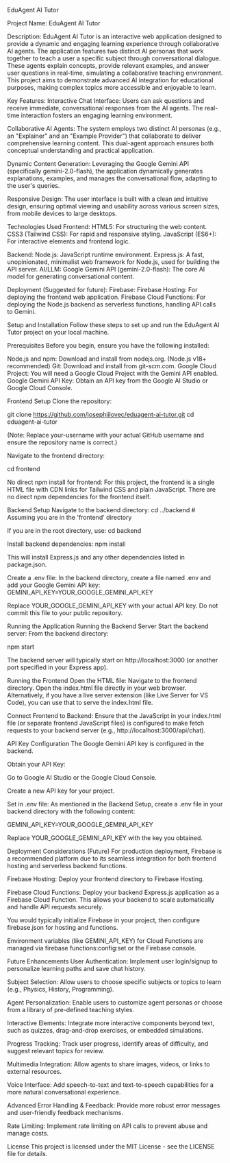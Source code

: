 EduAgent AI Tutor

Project Name: EduAgent AI Tutor

Description:
EduAgent AI Tutor is an interactive web application designed to provide a dynamic and engaging learning experience through collaborative AI agents. The application features two distinct AI personas that work together to teach a user a specific subject through conversational dialogue. These agents explain concepts, provide relevant examples, and answer user questions in real-time, simulating a collaborative teaching environment. This project aims to demonstrate advanced AI integration for educational purposes, making complex topics more accessible and enjoyable to learn.

Key Features:
Interactive Chat Interface: Users can ask questions and receive immediate, conversational responses from the AI agents. The real-time interaction fosters an engaging learning environment.

Collaborative AI Agents: The system employs two distinct AI personas (e.g., an "Explainer" and an "Example Provider") that collaborate to deliver comprehensive learning content. This dual-agent approach ensures both conceptual understanding and practical application.

Dynamic Content Generation: Leveraging the Google Gemini API (specifically gemini-2.0-flash), the application dynamically generates explanations, examples, and manages the conversational flow, adapting to the user's queries.

Responsive Design: The user interface is built with a clean and intuitive design, ensuring optimal viewing and usability across various screen sizes, from mobile devices to large desktops.

Technologies Used
Frontend:
HTML5: For structuring the web content.
CSS3 (Tailwind CSS): For rapid and responsive styling.
JavaScript (ES6+): For interactive elements and frontend logic.

Backend:
Node.js: JavaScript runtime environment.
Express.js: A fast, unopinionated, minimalist web framework for Node.js, used for building the API server.
AI/LLM:
Google Gemini API (gemini-2.0-flash): The core AI model for generating conversational content.

Deployment (Suggested for future):
Firebase:
Firebase Hosting: For deploying the frontend web application.
Firebase Cloud Functions: For deploying the Node.js backend as serverless functions, handling API calls to Gemini.

Setup and Installation
Follow these steps to set up and run the EduAgent AI Tutor project on your local machine.

Prerequisites
Before you begin, ensure you have the following installed:

Node.js and npm: Download and install from nodejs.org. (Node.js v18+ recommended)
Git: Download and install from git-scm.com.
Google Cloud Project: You will need a Google Cloud Project with the Gemini API enabled.
Google Gemini API Key: Obtain an API key from the Google AI Studio or Google Cloud Console.

Frontend Setup
Clone the repository:

git clone https://github.com/josephjilovec/eduagent-ai-tutor.git
cd eduagent-ai-tutor

(Note: Replace your-username with your actual GitHub username and ensure the repository name is correct.)

Navigate to the frontend directory:

cd frontend

No direct npm install for frontend: For this project, the frontend is a single HTML file with CDN links for Tailwind CSS and plain JavaScript. There are no direct npm dependencies for the frontend itself.

Backend Setup
Navigate to the backend directory:
cd ../backend # Assuming you are in the 'frontend' directory

If you are in the root directory, use:
cd backend

Install backend dependencies:
npm install

This will install Express.js and any other dependencies listed in package.json.

Create a .env file:
In the backend directory, create a file named .env and add your Google Gemini API key:
GEMINI_API_KEY=YOUR_GOOGLE_GEMINI_API_KEY

Replace YOUR_GOOGLE_GEMINI_API_KEY with your actual API key. Do not commit this file to your public repository.

Running the Application
Running the Backend Server
Start the backend server:
From the backend directory:

npm start

The backend server will typically start on http://localhost:3000 (or another port specified in your Express app).

Running the Frontend
Open the HTML file:
Navigate to the frontend directory. Open the index.html file directly in your web browser.
Alternatively, if you have a live server extension (like Live Server for VS Code), you can use that to serve the index.html file.

Connect Frontend to Backend:
Ensure that the JavaScript in your index.html file (or separate frontend JavaScript files) is configured to make fetch requests to your backend server (e.g., http://localhost:3000/api/chat).

API Key Configuration
The Google Gemini API key is configured in the backend.

Obtain your API Key:

Go to Google AI Studio or the Google Cloud Console.

Create a new API key for your project.

Set in .env file:
As mentioned in the Backend Setup, create a .env file in your backend directory with the following content:

GEMINI_API_KEY=YOUR_GOOGLE_GEMINI_API_KEY

Replace YOUR_GOOGLE_GEMINI_API_KEY with the key you obtained.

Deployment Considerations (Future)
For production deployment, Firebase is a recommended platform due to its seamless integration for both frontend hosting and serverless backend functions.

Firebase Hosting: Deploy your frontend directory to Firebase Hosting.

Firebase Cloud Functions: Deploy your backend Express.js application as a Firebase Cloud Function. This allows your backend to scale automatically and handle API requests securely.

You would typically initialize Firebase in your project, then configure firebase.json for hosting and functions.

Environment variables (like GEMINI_API_KEY) for Cloud Functions are managed via firebase functions:config:set or the Firebase console.

Future Enhancements
User Authentication: Implement user login/signup to personalize learning paths and save chat history.

Subject Selection: Allow users to choose specific subjects or topics to learn (e.g., Physics, History, Programming).

Agent Personalization: Enable users to customize agent personas or choose from a library of pre-defined teaching styles.

Interactive Elements: Integrate more interactive components beyond text, such as quizzes, drag-and-drop exercises, or embedded simulations.

Progress Tracking: Track user progress, identify areas of difficulty, and suggest relevant topics for review.

Multimedia Integration: Allow agents to share images, videos, or links to external resources.

Voice Interface: Add speech-to-text and text-to-speech capabilities for a more natural conversational experience.

Advanced Error Handling & Feedback: Provide more robust error messages and user-friendly feedback mechanisms.

Rate Limiting: Implement rate limiting on API calls to prevent abuse and manage costs.

License
This project is licensed under the MIT License - see the LICENSE file for details.
